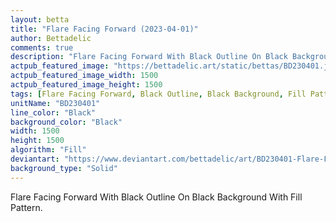 ```yaml
---
layout: betta
title: "Flare Facing Forward (2023-04-01)"
author: Bettadelic
comments: true
description: "Flare Facing Forward With Black Outline On Black Background With Fill Pattern."
actpub_featured_image: "https://bettadelic.art/static/bettas/BD230401.jpg"
actpub_featured_image_width: 1500
actpub_featured_image_height: 1500
tags: [Flare Facing Forward, Black Outline, Black Background, Fill Pattern, April 2023]
unitName: "BD230401"
line_color: "Black"
background_color: "Black"
width: 1500
height: 1500
algorithm: "Fill"
deviantart: "https://www.deviantart.com/bettadelic/art/BD230401-Flare-Facing-Forward-2023-04-01-956194994"
background_type: "Solid"
---
```


Flare Facing Forward With Black Outline On Black Background With Fill Pattern.
